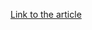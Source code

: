 [Link to the article](https://www.securityweek.com/bitsight-to-acquire-cybersixgill-for-115-million/)
